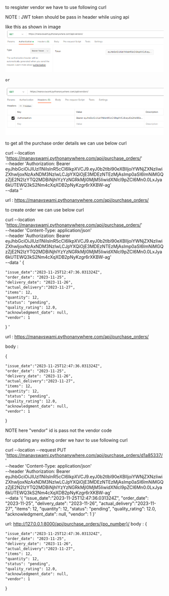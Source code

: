 to resgister vendor  we have to use  following curl

NOTE : JWT token should be pass in header while using api 

like this as shown in image 
![Alt text](image-2.png)

    or

![Alt text](image-3.png) 




to get all the purchase order details we can use below curl 

curl --location 'https://manavswami.pythonanywhere.com/api/purchase_orders/' \
--header 'Authorization: Bearer eyJhbGciOiJIUzI1NiIsInR5cCI6IkpXVCJ9.eyJ0b2tlbl90eXBlIjoiYWNjZXNzIiwiZXhwIjoxNzAxNDM3NzIwLCJpYXQiOjE3MDEzNTEzMjAsImp0aSI6ImNiMGQzZjE2N2IzYTQ2MDBiNjhlYzYzNGRkMjI0MjM5IiwidXNlcl9pZCI6Mn0.0LxJya6kUTEWQ3kS2Nm4cXqXDB2pNyKzgr6rXKBW-ag' \
--data ''


url : https://manavswami.pythonanywhere.com/api/purchase_orders/


to create order we can use below curl 

curl --location 'https://manavswami.pythonanywhere.com/api/purchase_orders/' \
--header 'Content-Type: application/json' \
--header 'Authorization: Bearer eyJhbGciOiJIUzI1NiIsInR5cCI6IkpXVCJ9.eyJ0b2tlbl90eXBlIjoiYWNjZXNzIiwiZXhwIjoxNzAxNDM3NzIwLCJpYXQiOjE3MDEzNTEzMjAsImp0aSI6ImNiMGQzZjE2N2IzYTQ2MDBiNjhlYzYzNGRkMjI0MjM5IiwidXNlcl9pZCI6Mn0.0LxJya6kUTEWQ3kS2Nm4cXqXDB2pNyKzgr6rXKBW-ag' \
--data '
{

    "issue_date":"2023-11-25T12:47:36.031324Z",
    "order_date": "2023-11-25",
    "delivery_date": "2023-11-26",
    "actual_delivery":"2023-11-27",
    "items": 12,
    "quantity": 12,
    "status": "pending",
    "quality_rating": 12.0,
    "acknowledgment_date": null,
    "vendor": 1

}
'


url : https://manavswami.pythonanywhere.com/api/purchase_orders/

body :

{

    "issue_date":"2023-11-25T12:47:36.031324Z",
    "order_date": "2023-11-25",
    "delivery_date": "2023-11-26",
    "actual_delivery":"2023-11-27",
    "items": 12,
    "quantity": 12,
    "status": "pending",
    "quality_rating": 12.0,
    "acknowledgment_date": null,
    "vendor": 1

}


NOTE here "vendor" id is pass not the vendor code

for updating any exiting order  we havr to use following curl


curl --location --request PUT 'https://manavswami.pythonanywhere.com/api/purchase_orders/d1a85337/' \
--header 'Content-Type: application/json' \
--header 'Authorization: Bearer eyJhbGciOiJIUzI1NiIsInR5cCI6IkpXVCJ9.eyJ0b2tlbl90eXBlIjoiYWNjZXNzIiwiZXhwIjoxNzAxNDM3NzIwLCJpYXQiOjE3MDEzNTEzMjAsImp0aSI6ImNiMGQzZjE2N2IzYTQ2MDBiNjhlYzYzNGRkMjI0MjM5IiwidXNlcl9pZCI6Mn0.0LxJya6kUTEWQ3kS2Nm4cXqXDB2pNyKzgr6rXKBW-ag' \
--data '{
    "issue_date":"2023-11-25T12:47:36.031324Z",
    "order_date": "2023-11-25",
    "delivery_date": "2023-11-26",
    "actual_delivery":"2023-11-27",
    "items": 12,
    "quantity": 12,
    "status": "pending",
    "quality_rating": 12.0,
    "acknowledgment_date": null,
    "vendor": 1
}'



url: http://127.0.0.1:8000/api/purchase_orders/{po_number}/
body :
{

    "issue_date":"2023-11-25T12:47:36.031324Z",
    "order_date": "2023-11-25",
    "delivery_date": "2023-11-26",
    "actual_delivery":"2023-11-27",
    "items": 12,
    "quantity": 12,
    "status": "pending",
    "quality_rating": 12.0,
    "acknowledgment_date": null,
    "vendor": 1

}
